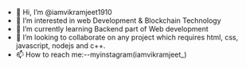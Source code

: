 - 👋 Hi, I’m @iamvikramjeet1910
- 👀 I’m interested in web Development & Blockchain Technology
- 🌱 I’m currently learning Backend part of Web development
- 💞️ I’m looking to collaborate on any project which requires html, css, javascript, nodejs and c++.
- 📫 How to reach me:--myinstagram(iamvikramjeet_)

<!---
iamvikramjeet1910/iamvikramjeet1910 is a ✨ special ✨ repository because its `README.md` (this file) appears on your GitHub profile.
You can click the Preview link to take a look at your changes.
--->
